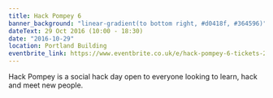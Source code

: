 ```yaml
---
title: Hack Pompey 6
banner_background: "linear-gradient(to bottom right, #d0418f, #364596)"
dateText: 29 Oct 2016 (10:00 - 18:30)
date: "2016-10-29"
location: Portland Building
eventbrite_link: https://www.eventbrite.co.uk/e/hack-pompey-6-tickets-27665217410#
---
```


Hack Pompey is a social hack day open to everyone looking to learn, hack and meet new people.
